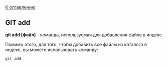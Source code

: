 [К оглавлению](readme.md)

## GIT add
**git add [файл]** - команда, используемая для добавления файла в индекс.

Помимо этого, для того, чтобы добавить все файлы из каталога в индекс, вы можете использовать команду:

```git add```
